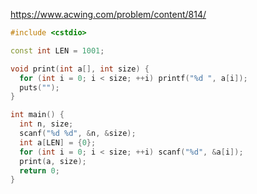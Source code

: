 https://www.acwing.com/problem/content/814/

```c++
#include <cstdio>

const int LEN = 1001;

void print(int a[], int size) {
  for (int i = 0; i < size; ++i) printf("%d ", a[i]);
  puts("");
}

int main() {
  int n, size;
  scanf("%d %d", &n, &size);
  int a[LEN] = {0};
  for (int i = 0; i < size; ++i) scanf("%d", &a[i]);
  print(a, size);
  return 0;
}
```
